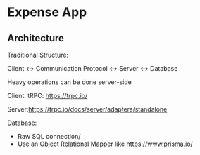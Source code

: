 # Expense App

## Architecture

Traditional Structure:

Client <-> Communication Protocol <-> Server <-> Database

Heavy operations can be done server-side

Client: tRPC: https://trpc.io/

Server:https://trpc.io/docs/server/adapters/standalone

Database:

- Raw SQL connection/
- Use an Object Relational Mapper like https://www.prisma.io/